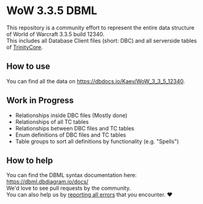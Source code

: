 # WoW 3.3.5 DBML

This repository is a community effort to represent the entire data structure of World of Warcraft 3.3.5 build 12340.  
This includes all Database Client files (short: DBC) and all serverside tables of [TrinityCore](https://github.com/TrinityCore/TrinityCore/tree/3.3.5).  

## How to use
You can find all the data on https://dbdocs.io/Kaev/WoW_3_3_5_12340.

## Work in Progress
- Relationships inside DBC files (Mostly done)
- Relationships of all TC tables
- Relationships between DBC files and TC tables
- Enum definitions of DBC files and TC tables
- Table groups to sort all definitions by functionality (e.g. "Spells")

## How to help
You can find the DBML syntax documentation here: https://dbml.dbdiagram.io/docs/  
We'd love to see pull requests by the community.  
You can also help us by [reporting all errors](https://github.com/Kaev/WoW335DBML/issues) that you encounter. ❤️